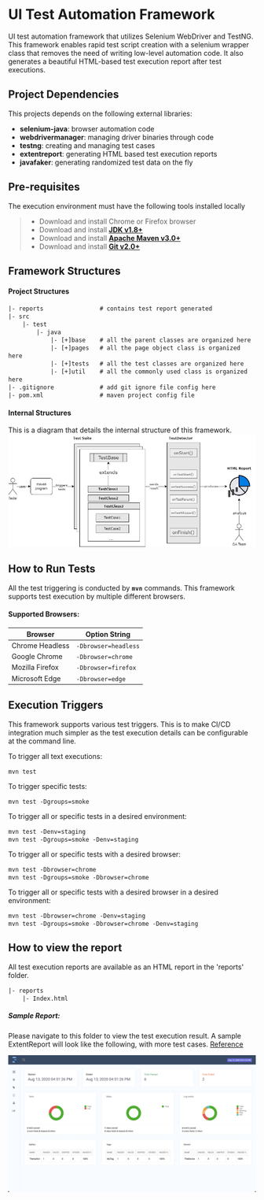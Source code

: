 # UI Test Automation Framework 
UI test automation framework that utilizes Selenium WebDriver and TestNG.  This framework enables rapid test script creation with a selenium wrapper class that removes the need of writing low-level automation code.  It also generates a beautiful HTML-based test execution report after test executions. 

## Project Dependencies
This projects depends on the following external libraries:
* **selenium-java**: browser automation code
* **webdrivermanager**: managing driver binaries through code
* **testng**: creating and managing test cases
* **extentreport**: generating HTML based test execution reports
* **javafaker**: generating randomized test data on the fly

## Pre-requisites
The execution environment must have the following tools installed locally
> * Download and install Chrome or Firefox browser
> * Download and install **[JDK v1.8+](https://www.oracle.com/java/techologies/downloads/)**
> * Download and install **[Apache Maven v3.0+](https://maven.apache.org/download.cgi)**
> * Download and install **[Git v2.0+](https://git-scm.com/downloads)**

## Framework Structures
#### Project Structures
```text
|- reports                # contains test report generated
|- src
    |- test
        |- java
            |- [+]base    # all the parent classes are organized here
            |- [+]pages   # all the page object class is organized here
            |- [+]tests   # all the test classes are organized here
            |- [+]util    # all the commonly used class is organized here
|- .gitignore             # add git ignore file config here
|- pom.xml                # maven project config file
```

#### Internal Structures
This is a diagram that details the internal structure of this framework.
![screenshot](/images/FrameworkStructure.jpg)

## How to Run Tests
All the test triggering is conducted by **`mvn`** commands. This framework supports test execution by multiple different browsers.

#### Supported Browsers:
| Browser         | Option String        |
|-----------------|----------------------|
| Chrome Headless | `-Dbrowser=headless` |
| Google Chrome   | `-Dbrowser=chrome`   |
| Mozilla Firefox | `-Dbrowser=firefox`  |
| Microsoft Edge  | `-Dbrowser=edge`     |

## Execution Triggers
This framework supports various test triggers. This is to make CI/CD integration much simpler as the test execution details can be configurable at the command line.

To trigger all text executions:
```shell
mvn test
```
To trigger specific tests:
```shell
mvn test -Dgroups=smoke
```
To trigger all or specific tests in a desired environment:
```shell
mvn test -Denv=staging
mvn test -Dgroups=smoke -Denv=staging
```
To trigger all or specific tests with a desired browser:
```shell
mvn test -Dbrowser=chrome
mvn test -Dgroups=smoke -Dbrowser=chrome
```
To trigger all or specific tests with a desired browser in a desired environment:
```shell
mvn test -Dbrowser=chrome -Denv=staging
mvn test -Dgroups=smoke -Dbrowser=chrome -Denv=staging
```

## How to view the report
All test execution reports are available as an HTML report in the 'reports' folder.
```test
|- reports
    |- Index.html
```
##### Sample Report:
Please navigate to this folder to view the test execution result. A sample ExtentReport will look like the following, with more test cases. [Reference](https://www.extentreports.com/docs/v5/wiki/spark/spark.html#)

![screenshot](/images/extentreportscreenshot.png)
